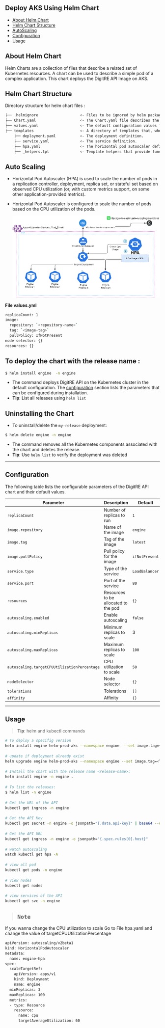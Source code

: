 ## Deploy AKS Using Helm Chart

- [About Helm Chart](#about)
- [Helm Chart Structure](#helmchartstructure)
- [AutoScaling](#autoscaling)
- [Configuration](#configuration)
- [Usage](#usage)

## About Helm Chart

Helm Charts are a collection of files that describe a related set of Kubernetes resources. A chart can be used to describe a simple pod of a complex application. This chart deploys the DigitRE API Image on AKS.

## Helm Chart Structure

Directory structure for helm chart files :

```bash
├── .helmignore                   <- Files to be ignored by helm package.
├── Chart.yaml                    <- The Chart.yaml file describes the package.
├── values.yaml                   <- The default configuration values for this chart.
├── templates                     <- A directory of templates that, when combined with values, will generate valid Kubernetes manifest files.
    ├── deployment.yaml           <- The deployment definition.
    ├── service.yaml              <- The service definition.
    ├── hpa.yaml                  <- The horizontal pod autoscaler definition.
    ├── _helpers.tpl              <- Template helpers that provide functions for use in other templates.
```

## Auto Scaling

- Horizontal Pod Autoscaler (HPA) is used to scale the number of pods in a replication controller, deployment, replica set, or stateful set based on observed CPU utilization (or, with custom metrics support, on some other application-provided metrics).
- Horizontal Pod Autoscaler is configured to scale the number of pods based on the CPU utilization of the pods.

  ![1666271133497](image/README/1666271133497.png)

**File values.yml**

```bash
replicaCount: 1
image:
  repository: `<repository-name>`
  tag: `<image-tag>`
  pullPolicy: IfNotPresent
node selector: {}
resources: {}
```

## To deploy the chart with the release name :

```bash
$ helm install engine  -n engine 
```

* The command deploys DigitRE API on the Kubernetes cluster in the default configuration. The [configuration](#configuration) section lists the parameters that can be configured during installation.
* **Tip**: List all releases using `helm list`

## Uninstalling the Chart

* To uninstall/delete the `my-release` deployment:

```bash
$ helm delete engine -n engine
```

* The command removes all the Kubernetes components associated with the chart and deletes the release.
* **Tip**: Use `helm list` to verify the deployment was deleted

---

## Configuration

The following table lists the configurable parameters of the DigitRE API chart and their default values.

| Parameter                                      | Description                          | Default          |
| ---------------------------------------------- | ------------------------------------ | ---------------- |
| `replicaCount`                               | Number of replicas to run            | `1`            |
| `image.repository`                           | Name of the image                    | `engine`       |
| `image.tag`                                  | Tag of the image                     | `latest`       |
| `image.pullPolicy`                           | Pull policy for the image            | `ifNotPresent` |
| `service.type`                               | Type of the service                  | `LoadBalancer` |
| `service.port`                               | Port of the service                  | `80`           |
| `resources`                                  | Resources to be allocated to the pod | `{}`           |
| `autoscaling.enabled`                        | Enable autoscaling                   | `false`        |
| `autoscaling.minReplicas`                    | Minimum replicas to scale            | 3                |
| `autoscaling.maxReplicas`                    | Maximum replicas to scale            | `100`          |
| `autoscaling.targetCPUUtilizationPercentage` | CPU utilization to scale             | `50`           |
| `nodeSelector`                               | Node selector                        | `{}`           |
| `tolerations`                                | Tolerations                          | `[]`           |
| `affinity`                                   | Affinity                             | `{}`           |

---

## Usage

> **Tip**: helm and kubectl commands

```bash
# To deploy a specifig version
helm install engine helm-prod-aks --namespace engine  --set image.tag=<TAG>

# update if deployment already exist
helm upgrade engine helm-prod-aks --namespace engine --set image.tag=<TAG>

# Install the chart with the release name <release-name>:
helm install engine -n engine .

# To list the releases:
$ helm list -n engine

# Get the URL of the API
kubectl get ingress -n engine

# Get the API Key
kubectl get secret -n engine -o jsonpath="{.data.api-key}" | base64 --decode

# Get the API URL
kubectl get ingress -n engine -o jsonpath="{.spec.rules[0].host}"

# watch autoscaling
watch kubectl get hpa -A

# view all pod  
kubectl get pods -n engine

# view nodes  
kubectl get nodes

# view services of the API 
kubectl get svc -n engine

```

> ## `Note`

If you wanna change the CPU utilization to scale Go to File hpa.yaml and change the value of targetCPUUtilizationPercentage

```bash
apiVersion: autoscaling/v2beta1
kind: HorizontalPodAutoscaler
metadata:
  name: engine-hpa
spec:
  scaleTargetRef:
    apiVersion: apps/v1
    kind: Deployment
    name: engine
  minReplicas: 3
  maxReplicas: 100
  metrics:
  - type: Resource
    resource:
      name: cpu
      targetAverageUtilization: 60

```

